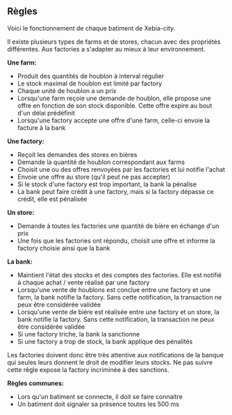Règles
------

Voici le fonctionnement de chaque batiment de Xebia-city.

Il existe plusieurs types de farms et de stores, chacun avec des propriétés différentes. Aux factories a s'adapter au mieux à leur environnement. 

**Une farm:**

* Produit des quantités de houblon à interval régulier
* Le stock maximal de houblon est limité par factory
* Chaque unité de houblon a un prix
* Lorsqu'une farm reçoie une demande de houblon, elle propose une offre en fonction de son stock disponible. Cette offre expire au bout d'un délai prédéfinit
* Lorsqu'une factory accepte une offre d'une farm, celle-ci envoie la facture à la bank


**Une factory:**

* Reçoit les demandes des stores en bières
* Demande la quantité de houblon correspondant aux farms
* Choisit une ou des offres renvoyées par les factories et lui notifie l'achat
* Envoie une offre au store (qu'il peut ne pas accepter)
* Si le stock d'une factory est trop important, la bank la pénalise
* La bank peut faire crédit à une factory, mais si la factory dépasse ce crédit, elle est pénalisée


**Un store:**

* Demande à toutes les factories une quantité de bière en échange d'un prix
* Une fois que les factories ont répondu, choisit une offre et informe la factory choisie ainsi que la bank


**La bank:**

* Maintient l'état des stocks et des comptes des factories. Elle est notifié à chaque achat / vente réalisé par une factory
* Lorsqu'une vente de houblons est conclue entre une factory et une farm, la bank notifie la factory. Sans cette notification, la transaction ne peux être considérée validée
* Lorsqu'une vente de bière est réalisée entre une factory et un store, la bank notifie la factory. Sans cette notification, la transaction ne peux être considérée validée
* Si une factory triche, la bank la sanctionne
* Si une factory a trop de stock, la bank applique des pénalités

Les factories doivent donc être très attentive aux notifications de la banque qui seules leurs donnent le droit de modifier leurs stocks.
Ne pas suivre cette rêgle expose la factory incriminée à des sanctions.

**Règles communes:**

* Lors qu'un batiment se connecte, il doit se faire connaitre
* Un batiment doit signaler sa présence toutes les 500 ms

